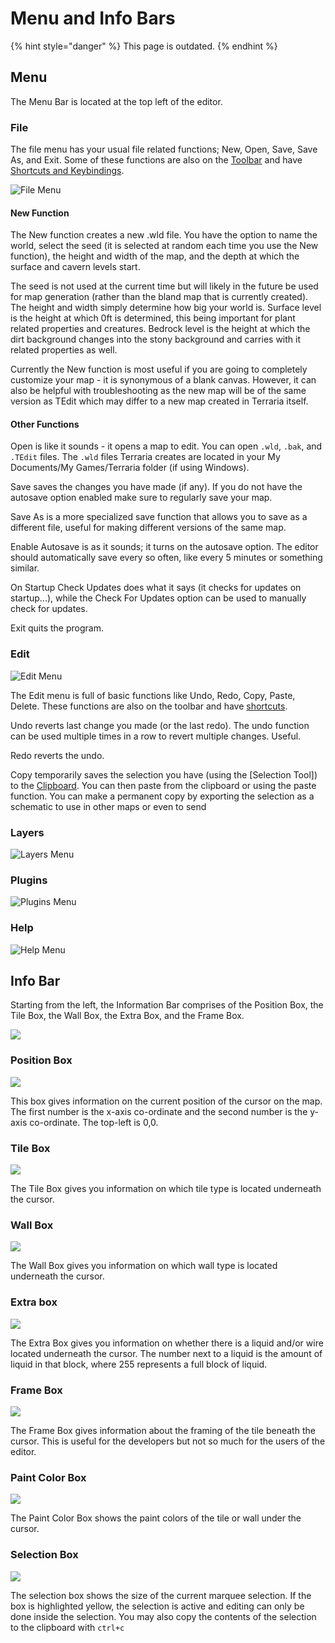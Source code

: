 # Menu and Info Bars

{% hint style="danger" %}
This page is outdated.
{% endhint %}

## Menu

The Menu Bar is located at the top left of the editor.

### File

The file menu has your usual file related functions; New, Open, Save, Save As, and Exit. Some of these functions are also on the [Toolbar](https://app.gitbook.com/s/-MX8HQ4nI9YJFx-UUGZo/basics/Toolbar) and have [Shortcuts and Keybindings](https://app.gitbook.com/s/-MX8HQ4nI9YJFx-UUGZo/basics/Shortcuts%20and%20Keybindings).

![File Menu](<../.gitbook/assets/image (8).png>)

#### New Function

The New function creates a new .wld file. You have the option to name the world, select the seed (it is selected at random each time you use the New function), the height and width of the map, and the depth at which the surface and cavern levels start.

The seed is not used at the current time but will likely in the future be used for map generation (rather than the bland map that is currently created). The height and width simply determine how big your world is. Surface level is the height at which 0ft is determined, this being important for plant related properties and creatures. Bedrock level is the height at which the dirt background changes into the stony background and carries with it related properties as well.

Currently the New function is most useful if you are going to completely customize your map - it is synonymous of a blank canvas. However, it can also be helpful with troubleshooting as the new map will be of the same version as TEdit which may differ to a new map created in Terraria itself.

#### Other Functions

Open is like it sounds - it opens a map to edit. You can open `.wld`, `.bak`, and `.TEdit` files. The `.wld` files Terraria creates are located in your My Documents/My Games/Terraria folder (if using Windows).

Save saves the changes you have made (if any). If you do not have the autosave option enabled make sure to regularly save your map.

Save As is a more specialized save function that allows you to save as a different file, useful for making different versions of the same map.

Enable Autosave is as it sounds; it turns on the autosave option. The editor should automatically save every so often, like every 5 minutes or something similar.

On Startup Check Updates does what it says (it checks for updates on startup...), while the Check For Updates option can be used to manually check for updates.

Exit quits the program.

### Edit

![Edit Menu](../.gitbook/assets/image.png)

The Edit menu is full of basic functions like Undo, Redo, Copy, Paste, Delete. These functions are also on the toolbar and have [shortcuts](https://app.gitbook.com/s/-MX8HQ4nI9YJFx-UUGZo/basics/shortcuts).

Undo reverts last change you made (or the last redo). The undo function can be used multiple times in a row to revert multiple changes. Useful.

Redo reverts the undo.

Copy temporarily saves the selection you have (using the \[Selection Tool]) to the [Clipboard](https://app.gitbook.com/s/-MX8HQ4nI9YJFx-UUGZo/basics/Clipboard). You can then paste from the clipboard or using the paste function. You can make a permanent copy by exporting the selection as a schematic to use in other maps or even to send

### Layers

![Layers Menu](<../.gitbook/assets/image (22).png>)

### Plugins

![Plugins Menu](<../.gitbook/assets/image (1).png>)

### Help

![Help Menu](<../.gitbook/assets/image (2).png>)

## Info Bar

Starting from the left, the Information Bar comprises of the Position Box, the Tile Box, the Wall Box, the Extra Box, and the Frame Box.

![](<../.gitbook/assets/image (9).png>)

### Position Box

![](<../.gitbook/assets/image (11).png>)

This box gives information on the current position of the cursor on the map. The first number is the x-axis co-ordinate and the second number is the y-axis co-ordinate. The top-left is 0,0.

### Tile Box

![](<../.gitbook/assets/image (10).png>)

The Tile Box gives you information on which tile type is located underneath the cursor.

### Wall Box

![](<../.gitbook/assets/image (19).png>)

The Wall Box gives you information on which wall type is located underneath the cursor.

### Extra box

![](<../.gitbook/assets/image (18).png>)

The Extra Box gives you information on whether there is a liquid and/or wire located underneath the cursor. The number next to a liquid is the amount of liquid in that block, where 255 represents a full block of liquid.

### Frame Box

![](<../.gitbook/assets/image (24).png>)

The Frame Box gives information about the framing of the tile beneath the cursor. This is useful for the developers but not so much for the users of the editor.

### Paint Color Box

![](<../.gitbook/assets/image (21).png>)

The Paint Color Box shows the paint colors of the tile or wall under the cursor.

### Selection Box

![](<../.gitbook/assets/image (3).png>)

The selection box shows the size of the current marquee selection. If the box is highlighted yellow, the selection is active and editing can only be done inside the selection. You may also copy the contents of the selection to the clipboard with `ctrl+c`
